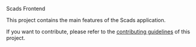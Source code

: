 Scads Frontend

This project contains the main features of the Scads application.

If you want to contribute, please refer to the [contributing guidelines](./CONTRIBUTING.md) of this project.
